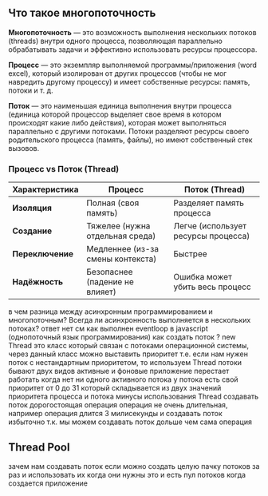## Что такое многопоточность
**Многопоточность** — это возможность выполнения нескольких потоков (threads) внутри одного процесса, позволяющая параллельно обрабатывать задачи и эффективно использовать ресурсы процессора.

**Процесс** — это экземпляр выполняемой программы/приложения (word excel), который изолирован от других процессов (чтобы не мог навредить другому процессу)  и имеет собственные ресурсы: память, потоки и т. д.

**Поток** — это наименьшая единица выполнения внутри процесса (единица которой процессор выделяет свое время в котором происходят какие либо действия), которая может выполняться параллельно с другими потоками. Потоки разделяют ресурсы своего родительского процесса (память, файлы), но имеют собственный стек вызовов.

### **Процесс vs Поток (Thread)**

| Характеристика   | Процесс                           | Поток (Thread)                      |
| ---------------- | --------------------------------- | ----------------------------------- |
| **Изоляция**     | Полная (своя память)              | Разделяет память процесса           |
| **Создание**     | Тяжелее (нужна отдельная среда)   | Легче (использует ресурсы процесса) |
| **Переключение** | Медленнее (из-за смены контекста) | Быстрее                             |
| **Надёжность**   | Безопаснее (падение не влияет)    | Ошибка может убить весь процесс     |

в чем разница между асинхронным программированием и многопоточным?
Всегда ли асинхронность выполняется в нескольких потоках? ответ нет см как выполнен eventloop в javascript (однопоточный язык программирования)
как создать поток ? new Thread это класс который связан с потоками операционной системы, через данный класс можно выставить приоритет т.е. если нам нужен поток с нестандартным приоритетом, то используем Thread 
потоки бывают двух видов активные и фоновые
приложение перестает работать когда нет ни одного активного потока
у потока есть свой приоритет от 0 до 31 который складывается из двух значений приоритета процесса и потока
минусы использования Thread
создавать поток дорогостоящая операция
операция не очень длительная, например операция длится 3 милисекунды и создавать поток избыточно т.к. мы можем создавать поток дольше чем сама операция
## Thread Pool
зачем нам создавать поток если можно создать целую пачку потоков за раз и использовать их когда они нужны это и есть пул потоков
когда создается приложение